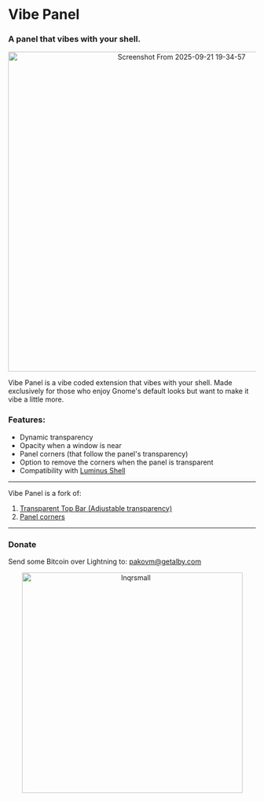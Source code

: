 # Vibe Panel
### A panel that vibes with your shell.

<p align="center">
<img width="690" height="651" alt="Screenshot From 2025-09-21 19-34-57" src="https://github.com/user-attachments/assets/6b33b645-7f20-49bc-8665-f597f792668c" />
</p>

Vibe Panel is a vibe coded extension that vibes with your shell.
Made exclusively for those who enjoy Gnome's default looks but want to make it vibe a little more.

### Features:
- Dynamic transparency
- Opacity when a window is near
- Panel corners (that follow the panel's transparency)
- Option to remove the corners when the panel is transparent
- Compatibility with [Luminus Shell](https://gitlab.com/dikasetyaprayogi/luminus-project)


---

Vibe Panel is a fork of:
1) [Transparent Top Bar (Adjustable transparency)](https://github.com/lamarios/gnome-shell-extension-transparent-top-bar) 
2) [Panel corners](https://github.com/aunetx/panel-corners)

---
### Donate
Send some Bitcoin over Lightning to: pakovm@getalby.com


<p align="center">
<img width="449" height="449" alt="lnqrsmall" src="https://github.com/user-attachments/assets/50a49464-b88f-4c17-9f2a-48d8ba2e9f72" />
</p>

